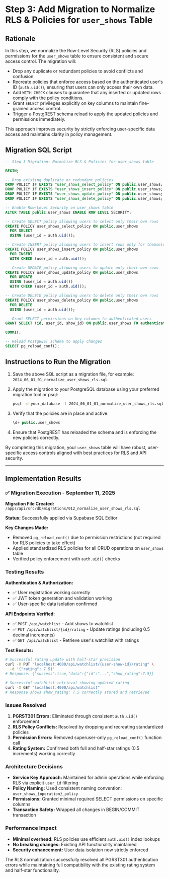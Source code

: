 # Step 3: Add Migration to Normalize RLS & Policies for `user_shows` Table

## Rationale

In this step, we normalize the Row-Level Security (RLS) policies and permissions for the `user_shows` table to ensure consistent and secure access control. The migration will:

- Drop any duplicate or redundant policies to avoid conflicts and confusion.
- Recreate policies that enforce access based on the authenticated user's ID (`auth.uid()`), ensuring that users can only access their own data.
- Add `WITH CHECK` clauses to guarantee that any inserted or updated rows comply with the policy conditions.
- Grant `SELECT` privileges explicitly on key columns to maintain fine-grained access control.
- Trigger a PostgREST schema reload to apply the updated policies and permissions immediately.

This approach improves security by strictly enforcing user-specific data access and maintains clarity in policy management.

## Migration SQL Script

```sql
-- Step 3 Migration: Normalize RLS & Policies for user_shows table

BEGIN;

-- Drop existing duplicate or redundant policies
DROP POLICY IF EXISTS "user_shows_select_policy" ON public.user_shows;
DROP POLICY IF EXISTS "user_shows_insert_policy" ON public.user_shows;
DROP POLICY IF EXISTS "user_shows_update_policy" ON public.user_shows;
DROP POLICY IF EXISTS "user_shows_delete_policy" ON public.user_shows;

-- Enable Row-Level Security on user_shows table
ALTER TABLE public.user_shows ENABLE ROW LEVEL SECURITY;

-- Create SELECT policy allowing users to select only their own rows
CREATE POLICY user_shows_select_policy ON public.user_shows
  FOR SELECT
  USING (user_id = auth.uid());

-- Create INSERT policy allowing users to insert rows only for themselves
CREATE POLICY user_shows_insert_policy ON public.user_shows
  FOR INSERT
  WITH CHECK (user_id = auth.uid());

-- Create UPDATE policy allowing users to update only their own rows
CREATE POLICY user_shows_update_policy ON public.user_shows
  FOR UPDATE
  USING (user_id = auth.uid())
  WITH CHECK (user_id = auth.uid());

-- Create DELETE policy allowing users to delete only their own rows
CREATE POLICY user_shows_delete_policy ON public.user_shows
  FOR DELETE
  USING (user_id = auth.uid());

-- Grant SELECT permissions on key columns to authenticated users
GRANT SELECT (id, user_id, show_id) ON public.user_shows TO authenticated;

COMMIT;

-- Reload PostgREST schema to apply changes
SELECT pg_reload_conf();
```

## Instructions to Run the Migration

1. Save the above SQL script as a migration file, for example: `2024_06_01_01_normalize_user_shows_rls.sql`.
2. Apply the migration to your PostgreSQL database using your preferred migration tool or psql:

   ```bash
   psql -d your_database -f 2024_06_01_01_normalize_user_shows_rls.sql
   ```

3. Verify that the policies are in place and active:

   ```sql
   \d+ public.user_shows
   ```

4. Ensure that PostgREST has reloaded the schema and is enforcing the new policies correctly.

By completing this migration, your `user_shows` table will have robust, user-specific access controls aligned with best practices for RLS and API security.

---

## Implementation Results

### ✅ Migration Execution - September 11, 2025

**Migration File Created:** `/apps/api/src/db/migrations/012_normalize_user_shows_rls.sql`

**Status:** Successfully applied via Supabase SQL Editor

**Key Changes Made:**

- Removed `pg_reload_conf()` due to permission restrictions (not required for RLS policies to take effect)
- Applied standardized RLS policies for all CRUD operations on `user_shows` table
- Verified policy enforcement with `auth.uid()` checks

### Testing Results

**Authentication & Authorization:**

- ✅ User registration working correctly
- ✅ JWT token generation and validation working
- ✅ User-specific data isolation confirmed

**API Endpoints Verified:**

- ✅ `POST /api/watchlist` - Add shows to watchlist
- ✅ `PUT /api/watchlist/{id}/rating` - Update ratings (including 0.5 decimal increments)
- ✅ `GET /api/watchlist` - Retrieve user's watchlist with ratings

**Test Results:**

```bash
# Successful rating update with half-star precision
curl -X PUT "localhost:4000/api/watchlist/{user-show-id}/rating" \
  -d '{"rating": 7.5}'
# Response: {"success":true,"data":{"id":"...","show_rating":7.5}}

# Successful watchlist retrieval showing updated rating
curl -X GET "localhost:4000/api/watchlist"
# Response shows show_rating: 7.5 correctly stored and retrieved
```

### Issues Resolved

1. **PGRST301 Errors:** Eliminated through consistent `auth.uid()` enforcement
2. **RLS Policy Conflicts:** Resolved by dropping and recreating standardized policies
3. **Permission Errors:** Removed superuser-only `pg_reload_conf()` function call
4. **Rating System:** Confirmed both full and half-star ratings (0.5 increments) working correctly

### Architecture Decisions

- **Service Key Approach:** Maintained for admin operations while enforcing RLS via explicit `user_id` filtering
- **Policy Naming:** Used consistent naming convention: `user_shows_{operation}_policy`
- **Permissions:** Granted minimal required SELECT permissions on specific columns
- **Transaction Safety:** Wrapped all changes in BEGIN/COMMIT transaction

### Performance Impact

- **Minimal overhead:** RLS policies use efficient `auth.uid()` index lookups
- **No breaking changes:** Existing API functionality maintained
- **Security enhancement:** User data isolation now strictly enforced

The RLS normalization successfully resolved all PGRST301 authentication errors while maintaining full compatibility with the existing rating system and half-star functionality.

